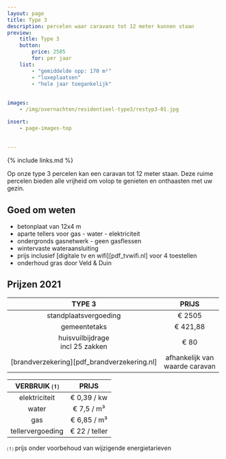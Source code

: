 ```yaml
---
layout: page
title: Type 3
description: percelen waar caravans tot 12 meter kunnen staan
preview: 
    title: Type 3
    button:
        price: 2505
        for: per jaar
    list:
        - "gemiddelde opp: 170 m²"
        - "luxeplaatsen"
        - "hele jaar toegankelijk"
        
        
images:
    - /img/overnachten/residentieel-type3/restyp3-01.jpg

insert:
    - page-images-top
    
    
---
```


{% include links.md %}

Op onze type 3 percelen kan een caravan tot 12 meter staan. Deze ruime percelen bieden alle vrijheid om volop te genieten en onthaasten met uw gezin.

## Goed om weten

- betonplaat van 12x4 m
- aparte tellers voor gas - water - elektriciteit
- ondergronds gasnetwerk - geen gasflessen
- wintervaste wateraansluiting
- prijs inclusief [digitale tv en wifi][pdf_tvwifi.nl] voor 4 toestellen 
- onderhoud gras door Veld & Duin


## Prijzen 2021

TYPE 3                |PRIJS           |
:--------------------:|:--------------:|
standplaatsvergoeding |€ 2505              
gemeentetaks          |€ 421,88
huisvuilbijdrage<br>incl 25 zakken<br> | € 80   
[brandverzekering][pdf_brandverzekering.nl]     |afhankelijk van <br>waarde caravan

VERBRUIK ⑴           |PRIJS          |
:--------------------:|:-------------:|
elektriciteit         | € 0,39 / kw        
water                 | € 7,5 / m³  
gas                   | € 6,85 / m³       
tellervergoeding      | € 22 / teller

⑴ prijs onder voorbehoud van wijzigende energietarieven

